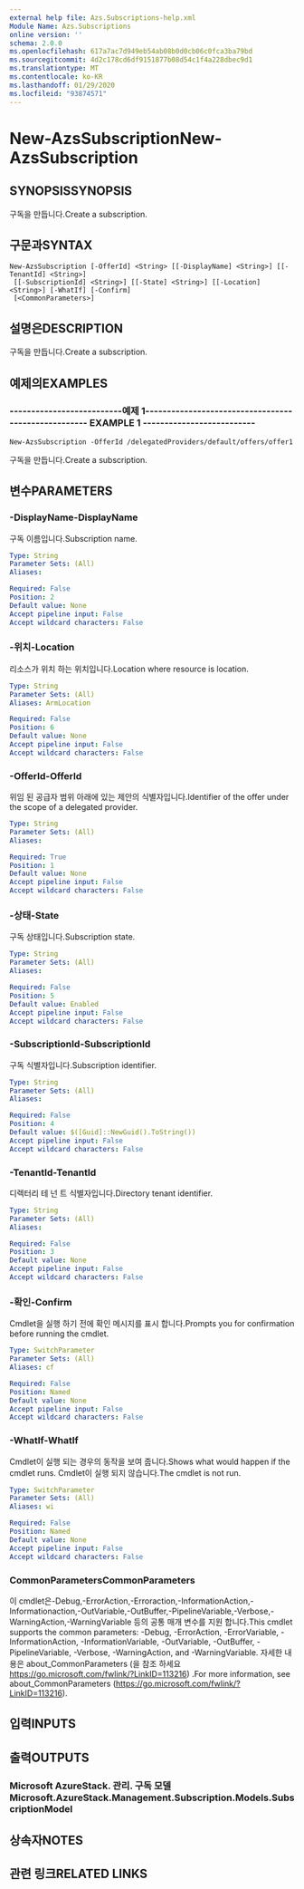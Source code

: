 ```yaml
---
external help file: Azs.Subscriptions-help.xml
Module Name: Azs.Subscriptions
online version: ''
schema: 2.0.0
ms.openlocfilehash: 617a7ac7d949eb54ab08b0d0cb06c0fca3ba79bd
ms.sourcegitcommit: 4d2c178cd6df9151877b08d54c1f4a228dbec9d1
ms.translationtype: MT
ms.contentlocale: ko-KR
ms.lasthandoff: 01/29/2020
ms.locfileid: "93874571"
---
```

# <span data-ttu-id="63ceb-101">New-AzsSubscription</span><span class="sxs-lookup"><span data-stu-id="63ceb-101">New-AzsSubscription</span></span>

## <span data-ttu-id="63ceb-102">SYNOPSIS</span><span class="sxs-lookup"><span data-stu-id="63ceb-102">SYNOPSIS</span></span>
<span data-ttu-id="63ceb-103">구독을 만듭니다.</span><span class="sxs-lookup"><span data-stu-id="63ceb-103">Create a subscription.</span></span>

## <span data-ttu-id="63ceb-104">구문과</span><span class="sxs-lookup"><span data-stu-id="63ceb-104">SYNTAX</span></span>

```
New-AzsSubscription [-OfferId] <String> [[-DisplayName] <String>] [[-TenantId] <String>]
 [[-SubscriptionId] <String>] [[-State] <String>] [[-Location] <String>] [-WhatIf] [-Confirm]
 [<CommonParameters>]
```

## <span data-ttu-id="63ceb-105">설명은</span><span class="sxs-lookup"><span data-stu-id="63ceb-105">DESCRIPTION</span></span>
<span data-ttu-id="63ceb-106">구독을 만듭니다.</span><span class="sxs-lookup"><span data-stu-id="63ceb-106">Create a subscription.</span></span>

## <span data-ttu-id="63ceb-107">예제의</span><span class="sxs-lookup"><span data-stu-id="63ceb-107">EXAMPLES</span></span>

### <span data-ttu-id="63ceb-108">--------------------------예제 1--------------------------</span><span class="sxs-lookup"><span data-stu-id="63ceb-108">-------------------------- EXAMPLE 1 --------------------------</span></span>
```
New-AzsSubscription -OfferId /delegatedProviders/default/offers/offer1
```

<span data-ttu-id="63ceb-109">구독을 만듭니다.</span><span class="sxs-lookup"><span data-stu-id="63ceb-109">Create a subscription.</span></span>

## <span data-ttu-id="63ceb-110">변수</span><span class="sxs-lookup"><span data-stu-id="63ceb-110">PARAMETERS</span></span>

### <span data-ttu-id="63ceb-111">-DisplayName</span><span class="sxs-lookup"><span data-stu-id="63ceb-111">-DisplayName</span></span>
<span data-ttu-id="63ceb-112">구독 이름입니다.</span><span class="sxs-lookup"><span data-stu-id="63ceb-112">Subscription name.</span></span>

```yaml
Type: String
Parameter Sets: (All)
Aliases: 

Required: False
Position: 2
Default value: None
Accept pipeline input: False
Accept wildcard characters: False
```

### <span data-ttu-id="63ceb-113">-위치</span><span class="sxs-lookup"><span data-stu-id="63ceb-113">-Location</span></span>
<span data-ttu-id="63ceb-114">리소스가 위치 하는 위치입니다.</span><span class="sxs-lookup"><span data-stu-id="63ceb-114">Location where resource is location.</span></span>

```yaml
Type: String
Parameter Sets: (All)
Aliases: ArmLocation

Required: False
Position: 6
Default value: None
Accept pipeline input: False
Accept wildcard characters: False
```

### <span data-ttu-id="63ceb-115">-OfferId</span><span class="sxs-lookup"><span data-stu-id="63ceb-115">-OfferId</span></span>
<span data-ttu-id="63ceb-116">위임 된 공급자 범위 아래에 있는 제안의 식별자입니다.</span><span class="sxs-lookup"><span data-stu-id="63ceb-116">Identifier of the offer under the scope of a delegated provider.</span></span>

```yaml
Type: String
Parameter Sets: (All)
Aliases: 

Required: True
Position: 1
Default value: None
Accept pipeline input: False
Accept wildcard characters: False
```

### <span data-ttu-id="63ceb-117">-상태</span><span class="sxs-lookup"><span data-stu-id="63ceb-117">-State</span></span>
<span data-ttu-id="63ceb-118">구독 상태입니다.</span><span class="sxs-lookup"><span data-stu-id="63ceb-118">Subscription state.</span></span>

```yaml
Type: String
Parameter Sets: (All)
Aliases: 

Required: False
Position: 5
Default value: Enabled
Accept pipeline input: False
Accept wildcard characters: False
```

### <span data-ttu-id="63ceb-119">-SubscriptionId</span><span class="sxs-lookup"><span data-stu-id="63ceb-119">-SubscriptionId</span></span>
<span data-ttu-id="63ceb-120">구독 식별자입니다.</span><span class="sxs-lookup"><span data-stu-id="63ceb-120">Subscription identifier.</span></span>

```yaml
Type: String
Parameter Sets: (All)
Aliases: 

Required: False
Position: 4
Default value: $([Guid]::NewGuid().ToString())
Accept pipeline input: False
Accept wildcard characters: False
```

### <span data-ttu-id="63ceb-121">-TenantId</span><span class="sxs-lookup"><span data-stu-id="63ceb-121">-TenantId</span></span>
<span data-ttu-id="63ceb-122">디렉터리 테 넌 트 식별자입니다.</span><span class="sxs-lookup"><span data-stu-id="63ceb-122">Directory tenant identifier.</span></span>

```yaml
Type: String
Parameter Sets: (All)
Aliases: 

Required: False
Position: 3
Default value: None
Accept pipeline input: False
Accept wildcard characters: False
```

### <span data-ttu-id="63ceb-123">-확인</span><span class="sxs-lookup"><span data-stu-id="63ceb-123">-Confirm</span></span>
<span data-ttu-id="63ceb-124">Cmdlet을 실행 하기 전에 확인 메시지를 표시 합니다.</span><span class="sxs-lookup"><span data-stu-id="63ceb-124">Prompts you for confirmation before running the cmdlet.</span></span>

```yaml
Type: SwitchParameter
Parameter Sets: (All)
Aliases: cf

Required: False
Position: Named
Default value: None
Accept pipeline input: False
Accept wildcard characters: False
```

### <span data-ttu-id="63ceb-125">-WhatIf</span><span class="sxs-lookup"><span data-stu-id="63ceb-125">-WhatIf</span></span>
<span data-ttu-id="63ceb-126">Cmdlet이 실행 되는 경우의 동작을 보여 줍니다.</span><span class="sxs-lookup"><span data-stu-id="63ceb-126">Shows what would happen if the cmdlet runs.</span></span>
<span data-ttu-id="63ceb-127">Cmdlet이 실행 되지 않습니다.</span><span class="sxs-lookup"><span data-stu-id="63ceb-127">The cmdlet is not run.</span></span>

```yaml
Type: SwitchParameter
Parameter Sets: (All)
Aliases: wi

Required: False
Position: Named
Default value: None
Accept pipeline input: False
Accept wildcard characters: False
```

### <span data-ttu-id="63ceb-128">CommonParameters</span><span class="sxs-lookup"><span data-stu-id="63ceb-128">CommonParameters</span></span>
<span data-ttu-id="63ceb-129">이 cmdlet은-Debug,-ErrorAction,-Erroraction,-InformationAction,-Informationaction,-OutVariable,-OutBuffer,-PipelineVariable,-Verbose,-WarningAction,-WarningVariable 등의 공통 매개 변수를 지원 합니다.</span><span class="sxs-lookup"><span data-stu-id="63ceb-129">This cmdlet supports the common parameters: -Debug, -ErrorAction, -ErrorVariable, -InformationAction, -InformationVariable, -OutVariable, -OutBuffer, -PipelineVariable, -Verbose, -WarningAction, and -WarningVariable.</span></span> <span data-ttu-id="63ceb-130">자세한 내용은 about_CommonParameters (을 참조 하세요 https://go.microsoft.com/fwlink/?LinkID=113216) .</span><span class="sxs-lookup"><span data-stu-id="63ceb-130">For more information, see about_CommonParameters (https://go.microsoft.com/fwlink/?LinkID=113216).</span></span>

## <span data-ttu-id="63ceb-131">입력</span><span class="sxs-lookup"><span data-stu-id="63ceb-131">INPUTS</span></span>

## <span data-ttu-id="63ceb-132">출력</span><span class="sxs-lookup"><span data-stu-id="63ceb-132">OUTPUTS</span></span>

### <span data-ttu-id="63ceb-133">Microsoft AzureStack. 관리. 구독 모델</span><span class="sxs-lookup"><span data-stu-id="63ceb-133">Microsoft.AzureStack.Management.Subscription.Models.SubscriptionModel</span></span>

## <span data-ttu-id="63ceb-134">상속자</span><span class="sxs-lookup"><span data-stu-id="63ceb-134">NOTES</span></span>

## <span data-ttu-id="63ceb-135">관련 링크</span><span class="sxs-lookup"><span data-stu-id="63ceb-135">RELATED LINKS</span></span>

